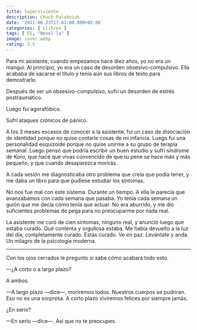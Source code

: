 ```yaml
---
title: Superviviente
description: Chuck Palahniuk
date: '2011-06-23T17:41:00.000+02:00'
categories: [ Llibres ]
tags: [ ES, "Novel·la" ]
image: cover.webp
rating: 3.5
---
```


Para mi asistente, cuando empezamos hace diez años, yo no era un mangui. Al principio, yo era un caso de desorden obsesivo-compulsivo. Ella acababa de sacarse el título y tenía aún sus libros de texto para demostrarlo.

Después de ser un obsesivo-compulsivo, sufrí un desorden de estrés postraumático.

Luego fui agorafóbico.

Sufrí ataques crónicos de pánico.

A los 3 meses escasos de conocer a la asistente, fui un caso de disociación de identidad porque no quise contarle cosas de mi infancia. Luego fui una personalidad esquizoide porque no quise unirme a su grupo de terapia semanal. Luego pensó que podría escribir un buen estudio y sufrí síndrome de Koro, que hace que vivas convencido de que tu pene se hace más y más pequeño, y que cuando desaparezca morirás.

A cada sesión me diagnosticaba otro problema que creía que podía tener, y me daba un libro para que pudiese estudiar los síntomas.

No nos fue mal con este sistema. Durante un tiempo. A ella le parecía que avanzábamos con cada semana que pasaba. Yo tenía cada semana un guión que me decía cómo tenía que actuar. No era aburrido, y me dio suficientes problemas de pega para no preocuparme por nada real.

La asistente me curó de cien síntomas, ninguno real, y anunció luego que estaba curado. Qué contenta y orgullosa estaba. Me había devuelto a la luz del día, completamente curado. Estás curado. Ve en paz. Levántate y anda. Un milagro de la psicología moderna.

---


Con los ojos cerrados le pregunto si sabe cómo acabará todo esto.

—¿A corto o a largo plazo?

A ambos.

—A largo plazo —dice—, moriremos todos. Nuestros cuerpos se pudrirán. Eso no es una sorpresa. A corto plazo viviremos felices por siempre jamás.

¿En serio?

—En serio —dice—. Así que no te preocupes.
